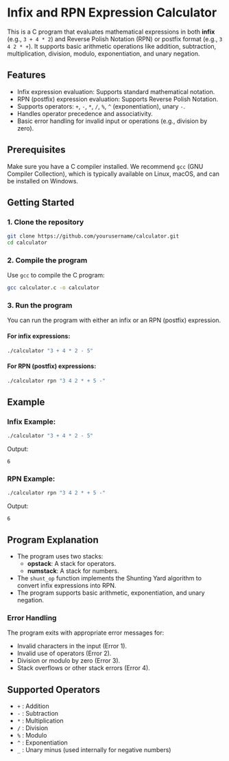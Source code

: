
# Infix and RPN Expression Calculator

This is a C program that evaluates mathematical expressions in both **infix** (e.g., `3 + 4 * 2`) and Reverse Polish Notation (RPN) or postfix format (e.g., `3 4 2 * +`). It supports basic arithmetic operations like addition, subtraction, multiplication, division, modulo, exponentiation, and unary negation.

## Features

- Infix expression evaluation: Supports standard mathematical notation.
- RPN (postfix) expression evaluation: Supports Reverse Polish Notation.
- Supports operators: `+`, `-`, `*`, `/`, `%`, `^` (exponentiation), unary `-`.
- Handles operator precedence and associativity.
- Basic error handling for invalid input or operations (e.g., division by zero).

## Prerequisites

Make sure you have a C compiler installed. We recommend `gcc` (GNU Compiler Collection), which is typically available on Linux, macOS, and can be installed on Windows.

## Getting Started

### 1. Clone the repository

```bash
git clone https://github.com/yourusername/calculator.git
cd calculator
```

### 2. Compile the program

Use `gcc` to compile the C program:

```bash
gcc calculator.c -o calculator
```

### 3. Run the program

You can run the program with either an infix or an RPN (postfix) expression.

#### For infix expressions:

```bash
./calculator "3 + 4 * 2 - 5"
```

#### For RPN (postfix) expressions:

```bash
./calculator rpn "3 4 2 * + 5 -"
```

## Example

### Infix Example:

```bash
./calculator "3 + 4 * 2 - 5"
```

Output:
```
6
```

### RPN Example:

```bash
./calculator rpn "3 4 2 * + 5 -"
```

Output:
```
6
```

## Program Explanation

- The program uses two stacks:
  - **opstack**: A stack for operators.
  - **numstack**: A stack for numbers.
- The `shunt_op` function implements the Shunting Yard algorithm to convert infix expressions into RPN.
- The program supports basic arithmetic, exponentiation, and unary negation.

### Error Handling

The program exits with appropriate error messages for:
- Invalid characters in the input (Error 1).
- Invalid use of operators (Error 2).
- Division or modulo by zero (Error 3).
- Stack overflows or other stack errors (Error 4).

## Supported Operators

- `+` : Addition
- `-` : Subtraction
- `*` : Multiplication
- `/` : Division
- `%` : Modulo
- `^` : Exponentiation
- `_` : Unary minus (used internally for negative numbers)

